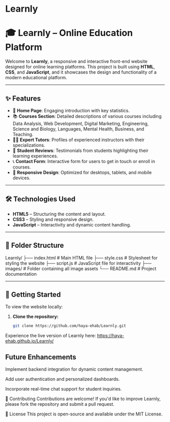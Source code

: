 # Learnly

# 🎓 Learnly – Online Education Platform 

Welcome to **Learnly**, a responsive and interactive front-end website designed for online learning platforms. This project is built using **HTML**, **CSS**, and **JavaScript**, and it showcases the design and functionality of a modern educational platform.

---

## ✨ Features

- 🏫 **Home Page**: Engaging introduction with key statistics.
- 📚 **Courses Section**: Detailed descriptions of various courses including Data Analysis, Web Development, Digital Marketing, Engineering, Science and Biology, Languages, Mental Health, Business, and Teaching.
- 👩‍🏫 **Expert Tutors**: Profiles of experienced instructors with their specializations.
- 💬 **Student Reviews**: Testimonials from students highlighting their learning experiences.
- 📞 **Contact Form**: Interactive form for users to get in touch or enroll in courses.
- 📱 **Responsive Design**: Optimized for desktops, tablets, and mobile devices.

---

## 🛠️ Technologies Used

- **HTML5** – Structuring the content and layout.
- **CSS3** – Styling and responsive design.
- **JavaScript** – Interactivity and dynamic content handling.

---

## 📁 Folder Structure

Learnly/
├── index.html # Main HTML file
├── style.css # Stylesheet for styling the website
├── script.js # JavaScript file for interactivity
├── images/ # Folder containing all image assets
└── README.md # Project documentation




---

## 🚀 Getting Started

To view the website locally:

1. **Clone the repository:**
   ```bash
   git clone https://github.com/haya-ehab/Learnly.git
Experience the live version of Learnly here: https://haya-ehab.github.io/Learnly/


## Future Enhancements
Implement backend integration for dynamic content management.

Add user authentication and personalized dashboards.

Incorporate real-time chat support for student inquiries.



🤝 Contributing
Contributions are welcome! If you'd like to improve Learnly, please fork the repository and submit a pull request.


📄 License
This project is open-source and available under the MIT License.



